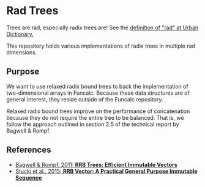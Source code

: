# Rad Trees #

Trees are rad, especially radix trees are! See the [definition of "rad" at Urban Dictionary.](http://www.urbandictionary.com/define.php?term=Rad)

This repository holds various implementations of radix trees in multiple rad dimensions.

## Purpose ##

We want to use relaxed radix bound trees to back the implementation of two-dimensional arrays in Funcalc. Because these data structures are of general interest, they reside outside of the Funcalc repository.

Relaxed radix bound trees improve on the performance of concatenation because they do not require the entire tree to be balanced. That is, we follow the approach outlined in section 2.5 of the technical report by Bagwell & Rompf.

## References ##

- [Bagwell & Rompf, 2011: **RRB Trees: Efficient Immutable Vectors**](http://infoscience.epfl.ch/record/169879/files/RMTrees.pdf)
- [Stucki et al., 2015: **RRB Vector: A Practical General Purpose Immutable Sequence**](http://dl.acm.org/citation.cfm?id=2784739)
